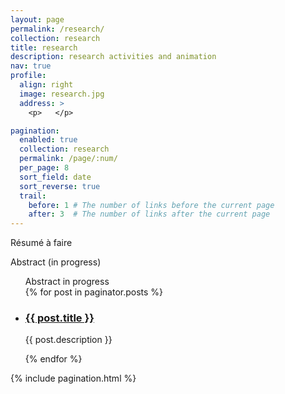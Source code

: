 ```yaml
---
layout: page
permalink: /research/
collection: research
title: research
description: research activities and animation
nav: true
profile:
  align: right
  image: research.jpg
  address: >
    <p>   </p>

pagination:
  enabled: true
  collection: research
  permalink: /page/:num/
  per_page: 8
  sort_field: date
  sort_reverse: true
  trail:
    before: 1 # The number of links before the current page
    after: 3  # The number of links after the current page
---
```


Résumé à faire 

<div class="post"> 
  <div class="header-bar">
    <!-- <h1>Teaching</h1>
    <h2>Material for courses</h2> -->
    Abstract (in progress)
  </div>

  <ul class="post-list">
    Abstract in progress<br>
    {% for post in paginator.posts %}
      <li>
        <h3><a class="post-title" href="{{ post.url | prepend: site.baseurl }}">{{ post.title }}</a></h3>
        <!-- <p class="post-meta">{{ post.date | date: '%B %-d, %Y' }}</p> -->
        <p>{{ post.description }}</p>
      </li>
    {% endfor %}
  </ul>

  {% include pagination.html %}

<!-- </div> -->
